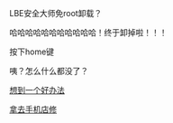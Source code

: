 LBE安全大师免root卸载？

哈哈哈哈哈哈哈哈哈哈哈！终于卸掉啦！！！

按下home键

咦？怎么什么都没了？

[想到一个好办法](willyou/fixmyphone.md)

[拿去手机店修](willyou/ifagain.md)